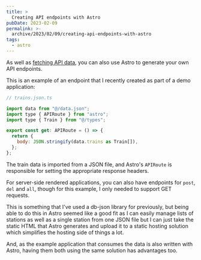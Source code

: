 ```yaml
---
title: >
  Creating API endpoints with Astro
pubDate: 2023-02-09
permalink: >-
  archive/2023/02/09/creating-api-endpoints-with-astro
tags:
  - astro
---
```


As well as [fetching API data]({{site.url}}/archive/2023/02/08/fetching-api-data-with-astro), you can also use Astro to generate your own API endpoints.

This is an example of an endpoint that I recently created as part of a demo application:

```javascript
// trains.json.ts

import data from "@/data.json";
import type { APIRoute } from "astro";
import type { Train } from "@/types";

export const get: APIRoute = () => {
  return {
    body: JSON.stringify(data.trains as Train[]),
  };
};
```

The train data is imported from a JSON file, and Astro's `APIRoute` is responsible for setting the appropriate response headers.

For server-side rendered applications, you can also have endpoints for `post`, `del` and `all`, though for this example, I only needed to support GET requests.

This is something that I've used a db-json library for previously, but being able to do this in Astro seemed like a good fit as I can easily manage lists of stations as well as a single station from one JSON file but I can just take the static HTML that Astro generates and upload it to a static hosting solution which simplifies the hosting side of things a lot.

And, as the example application that consumes the data is also written with Astro, having them both using the same solution has advantages too.
